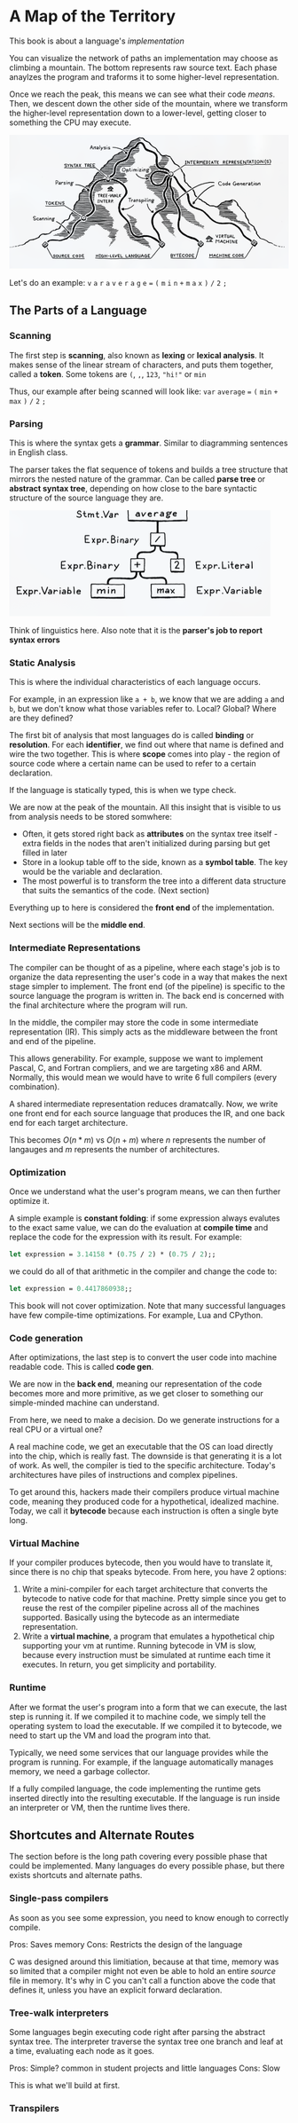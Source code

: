 # A Map of the Territory
This book is about a language's *implementation*

You can visualize the network of paths an implementation may choose as climbing a mountain. The bottom represents raw source text. Each phase anaylzes the program and traforms it to some higher-level representation. 

Once we reach the peak, this means we can see what their code *means*. Then, we descent down the other side of the mountain, where we transform the higher-level representation down to a lower-level, getting closer to something the CPU may execute. 

![Mountain illustration for programming languages](assets/mountain_languages.jpg)

Let's do an example: `v` `a` `r` `a` `v` `e` `r` `a` `g` `e` `=` `(` `m` `i` `n` `+` `m` `a` `x` `)` `/` `2` `;`

## The Parts of a Language
### Scanning
The first step is **scanning**, also known as **lexing** or **lexical analysis**. It makes sense of the linear stream of characters, and puts them together, called a **token**. Some tokens are `(`, `,`, `123`, `"hi!"` or `min`

Thus, our example after being scanned will look like: `var` `average` `=` `(` `min` `+` `max` `)` `/` `2` `;`

### Parsing
This is where the syntax gets a **grammar**. Similar to diagramming sentences in English class.

The parser takes the flat sequence of tokens and builds a tree structure that mirrors the nested nature of the grammar. Can be called **parse tree** or **abstract syntax tree**, depending on how close to the  bare syntactic structure of the source language they are. 

![Parser Tree](assets/parser_tree.jpg)

Think of linguistics here. Also note that it is the **parser's job to report syntax errors**

### Static Analysis
This is where the individual characteristics of each language occurs. 

For example, in an expression like `a + b`, we know that we are adding `a` and `b`, but we don't know what those variables refer to. Local? Global? Where are they defined?

The first bit of analysis that most languages do is called **binding** or **resolution**. For each **identifier**, we find out where that name is defined and wire the two together. This is where **scope** comes into play - the region of source code where a certain name can be used to refer to a certain declaration. 

If the language is statically typed, this is when we type check. 

We are now at the peak of the mountain. All this insight that is visible to us from analysis needs to be stored somwhere:
- Often, it gets stored right back as **attributes** on the syntax tree itself - extra fields in the nodes that aren't initialized during parsing but get filled in later
- Store in a lookup table off to the side, known as a **symbol table**. The key would be the variable and declaration. 
- The most powerful is to transform the tree into a different data structure that suits the semantics of the code. (Next section) 

Everything up to here is considered the **front end** of the implementation. 

Next sections will be the **middle end**.

### Intermediate Representations
The compiler can be thought of as a pipeline, where each stage's job is to organize the data representing the user's code in a way that makes the next stage simpler to implement. The front end (of the pipeline) is specific to the source language the program is written in. The back end is concerned with the final architecture where the program will run. 

In the middle, the compiler may store the code in some intermediate representation (IR). This simply acts as the middleware between the front and end of the pipeline. 

This allows generability. For example, suppose we want to implement Pascal, C, and Fortran compliers, and we are targeting x86 and ARM. Normally, this would mean we would have to write 6 full compilers (every combination).

A shared intermediate representation reduces dramatcally. Now, we write one front end for each source language that produces the IR, and one back end for each target architecture.

This becomes $O(n*m)$ vs $O(n+m)$ where $n$ represents the number of langauges and $m$ represents the number of architectures.

### Optimization
Once we understand what the user's program means, we can then further optimize it. 

A simple example is **constant folding**: if some expression always evalutes to the exact same value, we can do the evaluation at **compile time** and replace the code for the expression with its result. For example:
```ocaml
let expression = 3.14158 * (0.75 / 2) * (0.75 / 2);;
```

we could do all of that arithmetic in the compiler and change the code to:
```ocaml
let expression = 0.4417860938;;
```

This book will not cover optimization. Note that many successful languages have few compile-time optimizations. For example, Lua and CPython. 

### Code generation
After optimizations, the last step is to convert the user code into machine readable code. This is called **code gen**. 

We are now in the **back end**, meaning our representation of the code becomes more and more primitive, as we get closer to something our simple-minded machine can understand.

From here, we need to make a decision. Do we generate instructions for a real CPU or a virtual one?

A real machine code, we get an executable that the OS can load directly into the chip, which is really fast. The downside is that generating it is a lot of work. As well, the compiler is tied to the specific architecture. Today's architectures have piles of instructions and complex pipelines. 

To get around this, hackers made their compilers produce virtual machine code, meaning they produced code for a hypothetical, idealized machine. Today, we call it **bytecode** because each instruction is often a single byte long.

### Virtual Machine
If your compiler produces bytecode, then you would have to translate it, since there is no chip that speaks bytecode. From here, you have 2 options:
1. Write a mini-compiler for each target architecture that converts the bytecode to native code for that machine. Pretty simple since you get to reuse the rest of the compiler pipeline across all of the machines supported. Basically using the bytecode as an intermediate representation.
2. Write a **virtual machine**, a program that emulates a hypothetical chip supporting your vm at runtime. Running bytecode in VM is slow, because every instruction must be simulated at runtime each time it executes. In return, you get simplicity and portability. 

### Runtime
After we format the user's program into a form that we can execute, the last step is running it. If we compiled it to machine code, we simply tell the operating system to load the executable. If we compiled it to bytecode, we need to start up the VM and load the program into that.

Typically, we need some services that our language provides while the program is running. For example, if the language automatically manages memory, we need a garbage collector. 

If a fully compiled language, the code implementing the runtime gets inserted directly into the resulting executable. If the language is run inside an interpreter or VM, then the runtime lives there. 

## Shortcutes and Alternate Routes
The section before is the long path covering every possible phase that could be implemented. Many languages do every possible phase, but there exists shortcuts and alternate paths.

### Single-pass compilers
As soon as you see some expression, you need to know enough to correctly compile.

Pros: Saves memory
Cons: Restricts the design of the language

C was designed around this limitiation, because at that time, memory was so limited that a compiler might not even be able to hold an entire *source* file in memory. It's why in C you can't call a function above the code that defines it, unless you have an explicit forward declaration.

### Tree-walk interpreters
Some languages begin executing code right after parsing the abstract syntax tree. The interpreter traverse the syntax tree one branch and leaf at a time, evaluating each node as it goes. 

Pros: Simple? common in student projects and little languages
Cons: Slow

This is what we'll build at first.

### Transpilers
